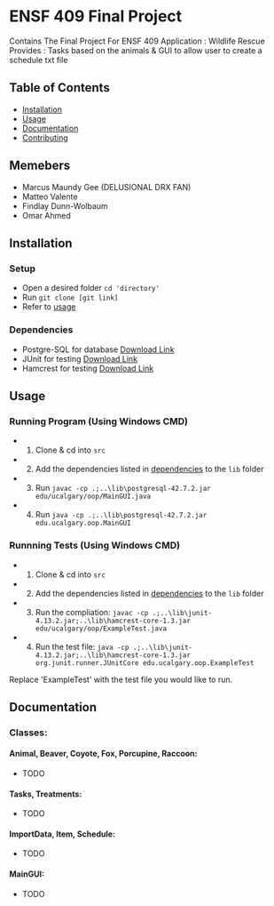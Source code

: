 # ENSF 409 Final Project

Contains The Final Project For ENSF 409
Application : Wildlife Rescue
Provides : Tasks based on the animals & GUI to allow user to create a schedule txt file

## Table of Contents

- [Installation](#installation)
- [Usage](#Usage)
- [Documentation](#Documentation)
- [Contributing](#Contributing)

## Memebers

* Marcus Maundy Gee (DELUSIONAL DRX FAN)
* Matteo Valente
* Findlay Dunn-Wolbaum
* Omar Ahmed

## Installation

### Setup
- Open a desired folder ```cd 'directory'```
- Run ```git clone [git link]```
- Refer to [usage](#usage)

### Dependencies

- Postgre-SQL for database [Download Link](https://www.postgresql.org/download/)
- JUnit for testing [Download Link](https://repo1.maven.org/maven2/junit/junit/4.13.2/)
- Hamcrest for testing [Download Link](https://repo1.maven.org/maven2/org/hamcrest/hamcrest-core/1.3/)

## Usage

### Running Program (Using Windows CMD)

- 1. Clone & cd into `src`
- 2. Add the dependencies listed in [dependencies](#Dependencies) to the `lib` folder
- 3. Run ```javac -cp .;..\lib\postgresql-42.7.2.jar edu/ucalgary/oop/MainGUI.java```
- 4. Run ```java -cp .;..\lib\postgresql-42.7.2.jar edu.ucalgary.oop.MainGUI```

### Runnning Tests (Using Windows CMD)

- 1. Clone & cd into `src`
- 2. Add the dependencies listed in [dependencies](#Dependencies) to the `lib` folder
- 3. Run the compliation: 
```javac -cp .;..\lib\junit-4.13.2.jar;..\lib\hamcrest-core-1.3.jar edu/ucalgary/oop/ExampleTest.java```
- 4. Run the test file: ```java -cp .;..\lib\junit-4.13.2.jar;..\lib\hamcrest-core-1.3.jar org.junit.runner.JUnitCore edu.ucalgary.oop.ExampleTest```

Replace 'ExampleTest' with the test file you would like to run.

## Documentation

### Classes:

#### Animal, Beaver, Coyote, Fox, Porcupine, Raccoon:
   - TODO

#### Tasks, Treatments:
   - TODO   

#### ImportData, Item, Schedule:
   - TODO
   
#### MainGUI:
   - TODO
